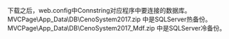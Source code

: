 下载之后，web.config中Connstring对应程序中要连接的数据库。
MVCPage\App_Data\DB\CenoSystem2017.zip 中是SQLServer热备份。MVCPage\App_Data\DB\CenoSystem2017_Mdf.zip 中是SQLServer冷备份。
